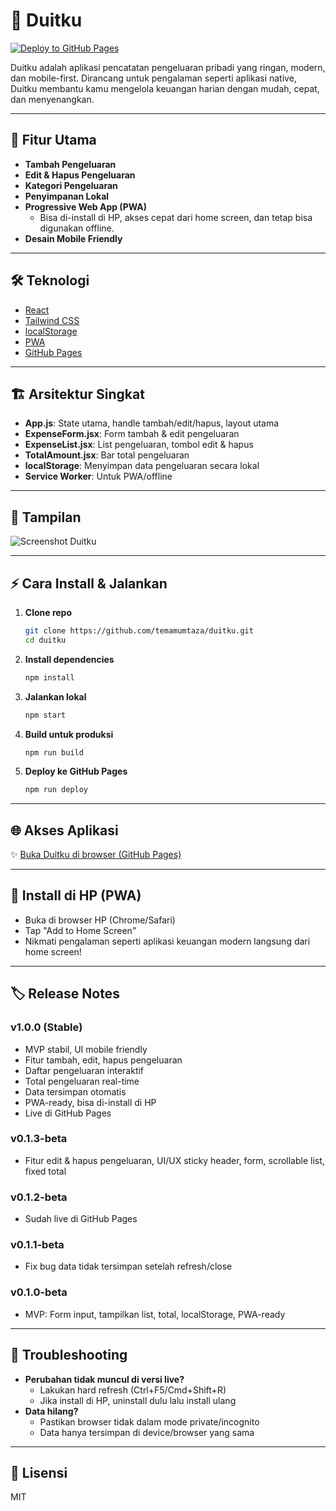 # 💸 Duitku

[![Deploy to GitHub Pages](https://img.shields.io/badge/Live-Duitku-green?logo=github)](https://temamumtaza.github.io/duitku)

Duitku adalah aplikasi pencatatan pengeluaran pribadi yang ringan, modern, dan mobile-first. Dirancang untuk pengalaman seperti aplikasi native, Duitku membantu kamu mengelola keuangan harian dengan mudah, cepat, dan menyenangkan.

---

## 🚀 Fitur Utama

- **Tambah Pengeluaran**
- **Edit & Hapus Pengeluaran**
- **Kategori Pengeluaran**
- **Penyimpanan Lokal**
- **Progressive Web App (PWA)**
  - Bisa di-install di HP, akses cepat dari home screen, dan tetap bisa digunakan offline.
- **Desain Mobile Friendly**

---

## 🛠️ Teknologi
- [React](https://react.dev/)
- [Tailwind CSS](https://tailwindcss.com/)
- [localStorage](https://developer.mozilla.org/en-US/docs/Web/API/Window/localStorage)
- [PWA](https://web.dev/progressive-web-apps/)
- [GitHub Pages](https://pages.github.com/)

---

## 🏗️ Arsitektur Singkat
- **App.js**: State utama, handle tambah/edit/hapus, layout utama
- **ExpenseForm.jsx**: Form tambah & edit pengeluaran
- **ExpenseList.jsx**: List pengeluaran, tombol edit & hapus
- **TotalAmount.jsx**: Bar total pengeluaran
- **localStorage**: Menyimpan data pengeluaran secara lokal
- **Service Worker**: Untuk PWA/offline

---

## 📱 Tampilan
![Screenshot Duitku](public/screenshot.png)

---

## ⚡ Cara Install & Jalankan

1. **Clone repo**
   ```bash
   git clone https://github.com/temamumtaza/duitku.git
   cd duitku
   ```
2. **Install dependencies**
   ```bash
   npm install
   ```
3. **Jalankan lokal**
   ```bash
   npm start
   ```
4. **Build untuk produksi**
   ```bash
   npm run build
   ```
5. **Deploy ke GitHub Pages**
   ```bash
   npm run deploy
   ```

---

## 🌐 Akses Aplikasi

✨ [Buka Duitku di browser (GitHub Pages)](https://temamumtaza.github.io/duitku)

---

## 🌟 Install di HP (PWA)
- Buka di browser HP (Chrome/Safari)
- Tap "Add to Home Screen"
- Nikmati pengalaman seperti aplikasi keuangan modern langsung dari home screen!

---

## 🏷️ Release Notes

### v1.0.0 (Stable)
- MVP stabil, UI mobile friendly
- Fitur tambah, edit, hapus pengeluaran
- Daftar pengeluaran interaktif
- Total pengeluaran real-time
- Data tersimpan otomatis
- PWA-ready, bisa di-install di HP
- Live di GitHub Pages

### v0.1.3-beta
- Fitur edit & hapus pengeluaran, UI/UX sticky header, form, scrollable list, fixed total

### v0.1.2-beta
- Sudah live di GitHub Pages

### v0.1.1-beta
- Fix bug data tidak tersimpan setelah refresh/close

### v0.1.0-beta
- MVP: Form input, tampilkan list, total, localStorage, PWA-ready

---

## 🛟 Troubleshooting
- **Perubahan tidak muncul di versi live?**
  - Lakukan hard refresh (Ctrl+F5/Cmd+Shift+R)
  - Jika install di HP, uninstall dulu lalu install ulang
- **Data hilang?**
  - Pastikan browser tidak dalam mode private/incognito
  - Data hanya tersimpan di device/browser yang sama

---

## 📄 Lisensi
MIT 